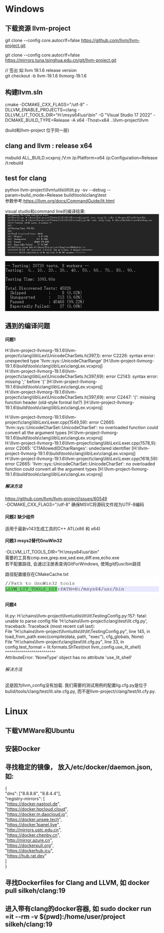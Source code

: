 # Windows

## 下载资源 llvm-project
git clone --config core.autocrlf=false https://github.com/llvm/llvm-project.git
  
git clone --config core.autocrlf=false https://mirrors.tuna.tsinghua.edu.cn/git/llvm-project.git  
  
// 签出 如 llvm 19.1.6 release version  
git checkout -b llvm-19.1.6 llvmorg-19.1.6  
  
  
## 构建llvm.sln
cmake -DCMAKE_CXX_FLAGS="/utf-8" -DLLVM_ENABLE_PROJECTS=clang -DLLVM_LIT_TOOLS_DIR="H:\msys64\usr\bin"  -G "Visual Studio 17 2022" -DCMAKE_BUILD_TYPE=Release  -A x64 -Thost=x64 ..\llvm-project\llvm  
  
(build和llvm-project 位于同一层)  
  
## clang and llvm : release x64
msbuild ALL_BUILD.vcxproj /V:m /p:Platform=x64 /p:Configuration=Release /t:rebuild  
  
## test for clang
python llvm-project\llvm\utils\lit\lit.py -sv --debug --param=build_mode=Release build\tools\clang\test  
参数参考:https://llvm.org/docs/CommandGuide/lit.html  
  
visual studio和command line的编译结果:  
![alt text](images/test-for-clang-1.png)  
  
![alt text](images/test-for-clang-2.png)  
  

## 遇到的编译问题

#### 问题1
H:\llvm-project-llvmorg-19.1.6\llvm-project\clang\lib\Lex\UnicodeCharSets.h(397,1): error C2226: syntax error: unexpected type 'llvm::sys::UnicodeCharRange' [H:\llvm-project-llvmorg-19.1.6\build\tools\clang\lib\Lex\clangLex.vcxproj]  
H:\llvm-project-llvmorg-19.1.6\llvm-project\clang\lib\Lex\UnicodeCharSets.h(397,69): error C2143: syntax error: missing ';' before '{' [H:\llvm-project-llvmorg-19.1.6\build\tools\clang\lib\Lex\clangLex.vcxproj]  
H:\llvm-project-llvmorg-19.1.6\llvm-project\clang\lib\Lex\UnicodeCharSets.h(397,69): error C2447: '{': missing function header (old-style formal list?) [H:\llvm-project-llvmorg-19.1.6\build\tools\clang\lib\Lex\clangLex.vcxproj]  

H:\llvm-project-llvmorg-19.1.6\llvm-project\clang\lib\Lex\Lexer.cpp(1549,59): error C2665: 'llvm::sys::UnicodeCharSet::UnicodeCharSet': no overloaded function could convert all the argument types [H:\llvm-project-llvmorg-19.1.6\build\tools\clang\lib\Lex\clangLex.vcxproj]  
H:\llvm-project-llvmorg-19.1.6\llvm-project\clang\lib\Lex\Lexer.cpp(1578,9): error C2065: 'C11AllowedIDCharRanges': undeclared identifier [H:\llvm-project-llvmorg-19.1.6\build\tools\clang\lib\Lex\clangLex.vcxproj]  
H:\llvm-project-llvmorg-19.1.6\llvm-project\clang\lib\Lex\Lexer.cpp(1618,59): error C2665: 'llvm::sys::UnicodeCharSet::UnicodeCharSet': no overloaded function could convert all the argument types [H:\llvm-project-llvmorg-19.1.6\build\tools\clang\lib\Lex\clangLex.vcxproj]  
  
##### 解决方法
https://github.com/llvm/llvm-project/issues/60549  
-DCMAKE_CXX_FLAGS="/utf-8"   确保MSVC将源码文件视为UTF-8编码  


#### 问题2 缺少组件
适用于最新v143生成工具的C++ ATL(x86 和 x64)

#### 问题3 msys2替代GnuWin32
-DLLVM_LIT_TOOLS_DIR="H:\msys64\usr\bin"  
需要的工具有cmp.exe,grep.exe,sed.exe,diff.exe,echo.exe  
若不配置路径, 会通过注册表查询GitForWindows, 使用git的usr/bin路径  
  
路径配置缓存在CMakeCache.txt  
![alt text](images/build-clang.png)  
  

#### 问题4
lit.py: H:\chains\llvm-project\llvm\utils\lit\lit\TestingConfig.py:157: fatal: unable to parse config file 'H:\\chains\\llvm-project\\clang\\test\\lit.cfg.py', traceback: Traceback (most recent call last):  
  File "H:\chains\llvm-project\llvm\utils\lit\lit\TestingConfig.py", line 145, in load_from_path exec(compile(data, path, "exec"), cfg_globals, None)  
  File "H:\chains\llvm-project\clang\test\lit.cfg.py", line 33, in <module> config.test_format = lit.formats.ShTest(not llvm_config.use_lit_shell)  
                                                ^^^^^^^^^^^^^^^^^^^^^^^^^  
AttributeError: 'NoneType' object has no attribute 'use_lit_shell'  
  
###### 解决方法
这是因为llvm_config没有加载. 我们需要的测试用例的配置lig.cfg.py是位于bulid/tools/clang/test/lit.site.cfg.py, 而不是llvm-project/clang/test/lit.cfy.py.  

  

# Linux
  
## 下载VMWare和Ubuntu
  
## 安装Docker
  
## 寻找稳定的镜像， 放入/etc/docker/daemon.json, 如:  
{  
  "dns": ["8.8.8.8", "8.8.4.4"],  
  "registry-mirrors": [  
    "https://docker.nastool.de",  
    "https://docker.hpcloud.cloud",  
    "https://docker.m.daocloud.io",  
    "https://docker.unsee.tech",  
    "https://docker.1panel.live",  
    "http://mirrors.ustc.edu.cn",  
    "https://docker.chenby.cn",  
    "http://mirror.azure.cn",  
    "https://dockerpull.org",  
    "https://dockerhub.icu",  
    "https://hub.rat.dev"  
]    
}    
  
## 寻找Dockerfiles for Clang and LLVM, 如 docker pull silkeh/clang:19  
  
## 进入带有clang的docker容器, 如 sudo docker run =it --rm -v $(pwd):/home/user/project silkeh/clang:19
